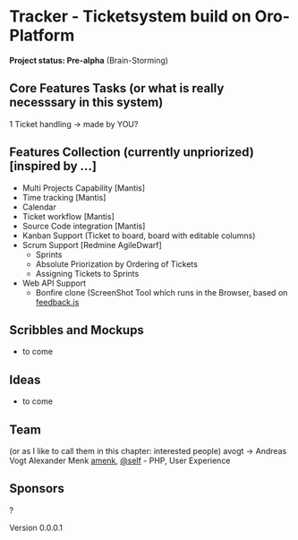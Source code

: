 Tracker - Ticketsystem build on Oro-Platform
=======

**Project status: Pre-alpha** (Brain-Storming)

Core Features Tasks (or what is really necesssary in this system)
------
  1 Ticket handling -> made by YOU?
    
Features Collection (currently unpriorized) [inspired by ...]
------
  - Multi Projects Capability [Mantis]
  - Time tracking [Mantis]
  - Calendar
  - Ticket workflow [Mantis]
  - Source Code integration [Mantis]
  - Kanban Support (Ticket to board, board with editable columns)
  - Scrum Support [Redmine AgileDwarf]
    - Sprints
    - Absolute Priorization by Ordering of Tickets
    - Assigning Tickets to Sprints
  - Web API Support
    - Bonfire clone (ScreenShot Tool which runs in the Browser, based on [feedback.js](http://experiments.hertzen.com/jsfeedback/)
  

Scribbles and Mockups
-----

  - to come

Ideas
-----

  - to come

Team
----

(or as I like to call them in this chapter: interested people)
    avogt -> Andreas Vogt
    Alexander Menk [amenk](http://www.github.com/amenk), [@self](http://twitter.com/self) - PHP, User Experience
    
Sponsors
--------

?

Version 0.0.0.1



